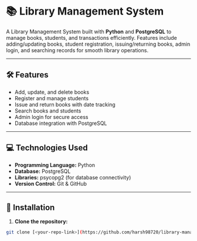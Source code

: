 # 📚 Library Management System

A Library Management System built with **Python** and **PostgreSQL** to manage books, students, and transactions efficiently. Features include adding/updating books, student registration, issuing/returning books, admin login, and searching records for smooth library operations.

---

## 🛠 Features
- Add, update, and delete books
- Register and manage students
- Issue and return books with date tracking
- Search books and students
- Admin login for secure access
- Database integration with PostgreSQL

---

## 💻 Technologies Used
- **Programming Language:** Python
- **Database:** PostgreSQL
- **Libraries:** psycopg2 (for database connectivity)
- **Version Control:** Git & GitHub

---

## 🚀 Installation

1. **Clone the repository:**
```bash
git clone [<your-repo-link>](https://github.com/harsh98720/library-management-system.git)
